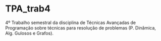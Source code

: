 # TPA_trab4
4º Trabalho semestral da disciplina de Técnicas Avançadas de Programação sobre técnicas para resolução de problemas (P. Dinâmica, Alg. Gulosos e Grafos).
